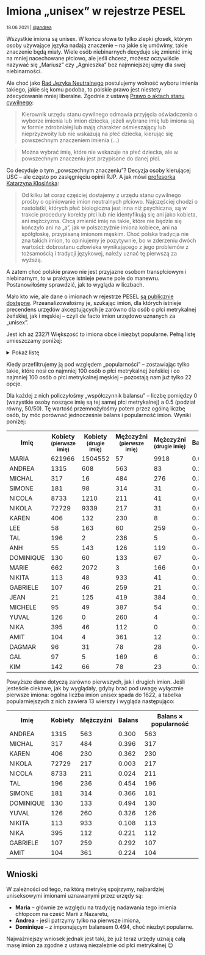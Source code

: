# Imiona „unisex” w rejestrze PESEL

<small>18.06.2021 | [@andrea](/@andrea)</small>

Wszystkie imiona są unisex.
W końcu słowa to tylko zlepki głosek, którym osoby używające języka nadają znaczenie – 
na jakie się umówimy, takie znaczenie będą miały.
Wiele osób niebinarnych decyduje się zmienić imię na mniej nacechowane płciowo,
ale jeśli chcesz, możesz oczywiście nazywać się „Mariusz” czy „Agnieszka” bez najmniejszej ujmy dla swej niebinarności.

Ale choć jako [Rad Języka Neutralnego](/kolektyw-rjn) postulujemy wolność wyboru imienia takiego, jakie się komu podoba,
to polskie prawo jest niestety zdecydowanie mniej liberalne.
Zgodnie z ustawą [Prawo o aktach stanu cywilnego](https://isap.sejm.gov.pl/isap.nsf/DocDetails.xsp?id=WDU20140001741):

> Kierownik urzędu stanu cywilnego odmawia przyjęcia oświadczenia o wyborze imienia lub imion dziecka, jeżeli
> wybrane imię lub imiona są w formie zdrobniałej lub mają charakter ośmieszający lub nieprzyzwoity
> lub nie wskazują na płeć dziecka, kierując się powszechnym znaczeniem imienia (…)

> Można wybrać imię, które nie wskazuje na płeć dziecka, ale w powszechnym znaczeniu jest przypisane do danej płci.

Co decyduje o tym „powszechnym znaczeniu”? Decyzja osoby kierującej USC – ale często po zasięgnięciu opinii RJP.
A jak mówi [profesorka Katarzyna Kłosińska](https://wyborcza.pl/7,75410,26361697,prof-klosinska-dzban-to-slowo-nacechowane-pejoratywnie.html?disableRedirects=true):

> Od kilku lat coraz częściej dostajemy z urzędu stanu cywilnego prośby o opiniowanie imion neutralnych płciowo.
> Najczęściej chodzi o nastolatki, których płeć biologiczna jest inna niż psychiczna,
> są w trakcie procedury korekty płci lub nie identyfikują się ani jako kobieta, ani mężczyzna.
> Chcą zmienić imię na takie, które nie będzie się kończyło ani na „a”, jak w polszczyźnie imiona kobiece,
> ani na spółgłoskę, przypisaną imionom męskim. Choć polska tradycja nie zna takich imion, to opiniujemy je pozytywnie,
> bo w zderzeniu dwóch wartości: dobrostanu człowieka wynikającego z jego problemów z tożsamością i tradycji językowej,
> należy uznać tę pierwszą za wyższą.

A zatem choć polskie prawo nie jest przyjazne osobom transpłciowym i niebinarnym,
to w praktyce istnieje pewne pole do manewru.
Postanowiłośmy sprawdzić, jak to wygląda w liczbach.

Mało kto wie, ale dane o imionach w rejestrze PESEL [są publicznie dostępne](https://dane.gov.pl/dataset/1667,lista-imion-wystepujacych-w-rejestrze-pesel-osoby-zyjace).
Przeanalizowałośmy je, szukając imion, dla których istnieje precendens urzędów akceptujących je
zarówno dla osób o płci metrykalnej żeńskiej, jak i męskiej – czyli de facto imion urzędowo uznanych za „unisex”.

Jest ich aż 2327! Większość to imiona obce i niezbyt popularne. Pełną listę umieszczamy poniżej:

<details class="border mb-3">
    <summary class="bg-light p-2">Pokaż listę</summary>
    <div class="border-top small p-2">
        ABA, ABBAS, ABDALLA, ABDEL, ABDELFATTAH, ABDUL, ABDULLAH, ABDULLAH A, ABDULLAH H, ABDULLAH IBRAHIM, ABDULLAH M, ABDULLAHI, ABDULMUTTALIB A., ABDULRAHMAN, ABDUR, ABEBE, ABEER, ABHIJEET, ABHIJIT, ABI, ABIGAIL, ABIMBOLA, ABIOLA, ABIR, ABY, ADA, ADALET, ADAM, ADAMA, ADAMIA, ADAR, ADDISON, ADEDAYO, ADEEB, ADEEL, ADEL, ADELHEID, ADELIN, ADEOLA, ADEYINKA, ADHAM, ADI, ADIT, ADNAN, ADRIEL, ADY, AFEK, AGAM, AGHA, AGNE, AGNES, AGUNG, AH, AHMAD, AHMED, AHMED A, AHMED M, AIDAN, AIHUA, AILIN, AIMAN, AIMIN, AINUR, AIPING, AIRAT, AISHWARYA, AISSA, AJAY, AJAYKUMAR, AJIBOLA, AJIT, AKASH, AKHTAR, AKI, AKILA, AKIRA, AKRAM, ALA, ALAA, ALDIN, ALEKS, ALEKSA, ALEX, ALEXANDER, ALEXANDRE, ALEXIS, ALI, ALI A, ALI H, ALIJA, ALIKA, ALIKI, ALIN, ALIS, ALISA, ALISON, ALISSON, ALIX, ALLA, ALLAN, ALLEN, ALLY, ALMAS, ALMAZ, ALMOG, ALON, ALONA, ALPHA, ALVA, AMAL, AMAN, AMANDEEP, AMANI, AMARA, AMARACHI, AMARTUVSHIN, AMBAR, AMBER, AMEL, AMI, AMINE, AMIT, AMNAT, AMOR, AMRIT, AMY, AN, ANAN, ANAND, ANANDA, ANAR, ANASTASIA, ANASTASIIA, ANATOLII, ANDRE, ANDREA, ANDREE, ANDREJA, ANDRIA, ANDRII, ANDRZEJ, ANEL, ANG, ANGE, ANGEL, ANH, ANH DUONG, ANIK, ANIL, ANIS, ANITA, ANJUM, ANNA, ANNE, ANRI, ANSHI, ANSHU, ANTONI, ANTONIA, ANTONIE, ANU, ANUJ, ANUPAM, ANUSH, ANUUJIN, ANWAR, ANZHELA, APURVA, ARA, ARAD, ARAM, ARBEL, ARDEN, ARI, ARIA, ARIEL, ARIN, ARIS, ARLET, ARLO, ARMIN, ARSENA, ARTA, ARTEMI, ARTEMIS, ARTI, ARTUR, ARUNA, ARVIND, ARVINDBHAI, ARYA, ARZU, ASA, ASHISH, ASHLEY, ASHOK, ASHRAF, ASIL, ASSEM, ASSIL, ASTER, ASTRIT, ATA, ATAR, ATEF, ATIA, ATTILA, AUBREY, AUGUSTE, AUGUSTINE, AURELI, AUSTIN, AVERY, AVIN, AVINASH, AVIV, AVNI, AVRIL, AWAD, AXEL, AYAN, AYCAN, AYDAN, AYHAN, AYMAN, AYO, AYOMIDE, AZHAR, AZIZ, BA, BABA, BABUBHAI, BAHA, BAILEY, BAKYT, BALA, BALDEVBHAI, BANG, BAO, BAOHUA, BAR, BARAKAT, BARNABA, BASEM, BASHA, BASSAM, BASSEM, BAT, BAY, BEDA, BELA, BELAY, BELEID, BELLA, BEN, BENIA, BERNARD, BERNARDO, BERRY, BHAGWAN, BHARATBHAI, BHARATKUMAR, BHAVIN, BHIKHABHAI, BICH, BIJAYA, BIJU, BILLY, BIN, BINBIN, BING, BINGBING, BINH, BINU, BISHNU, BLAIR, BLAISE, BLAKE, BLESSING, BLUE, BO, BOHDAN, BOK, BOLA, BON, BONAWENTURA, BONG, BONNIE, BORAM, BOYU, BOŻYDAR, BRAK DANYCH, BRAK IMIENIA, BRODIE, BRONISŁAWA, BROOKE, BROOKLYN, BROOKS, BROWN, BUI, BURHAN, BURÇAK, BUSHRA, BØJE, BẢO, CAMERON, CAMILLE, CAN, CANAN, CAO, CAREY, CARMEL, CARMEN, CARMINE, CAROL, CARROLL, CASEY, CASSIDY, CASTRO, CELESTINE, CEMRE, CEZAR, CHAITHANYA, CHAM, CHAN, CHANDRA, CHANDRASHEKHAR, CHANG, CHAO, CHARIS, CHARITY, CHARLIE, CHAU, CHEN, CHENG, CHENXI, CHENYI, CHENYU, CHETAN, CHI, CHIA, CHIA-YU, CHIDERA, CHIHIRO, CHIKA, CHIN, CHINAZA, CHINENYE, CHINH, CHINTAN, CHINWENDU, CHISOM, CHITRA, CHIZOBA, CHONG, CHRISTIAN, CHRISTINE, CHRISTY, CHU, CHUN, CHUNG, CHUNLI, CHUNYAN, CLAUDE, CLEMENCE, CODY, COLIN, CONCEPCION, CONG, CONNY, CONSTANTINE, CORIN, COURTNEY, CRISTIAN, CRISTIN, CRUZ, CZECH, DA, DAGENBACH, DAGMAR, DAHYABHAI, DAKOTA, DALE, DALI, DALIN, DALJIT, DAMILOLA, DAN, DANA, DANI, DANIEL, DANIELA, DANIELE, DANIELLE, DANILA, DANY, DAO, DAR, DARA, DARCY, DARIA, DARIN, DARSHAN, DARY, DAVINDER, DAWA, DAYAN, DE JESUS, DEE, DEEPAK, DEKEL, DEMETER, DENIS, DENISE, DENIZ, DENNIS, DENİZ, DERIN, DESIRE, DESTINY, DEVA, DEVI, DEVON, DHARMA, DHAVAL, DHIRAJKUMAR, DI, DIDAR, DIEM, DIEN, DIEP, DIEU, DILAN, DILIP, DIMA, DINA, DINESH, DINESHBHAI, DING, DINH, DIOR, DIPAK, DIVINE, DIZON, DMYTRO, DOAN, DOLAPO, DOMINGOS, DOMINIK, DOMINIKA, DOMINIQUE, DONALD, DONG, DONGHUA, DOR, DORIN, DORON, DREW, DROR, DU, DUC, DULGUUN, DUNG, DUONG, DURGA, DUYGU, DYLAN, DƯƠNG, E, EBUBECHUKWU, EDELTRAUD, EDEN, EDI, EDWARD, EFFIONG, EHAB, EINAV, EJIRO, EKA, EKIN, EKİN, ELA, ELEN, ELENI, ELEONOR, ELI, ELIA, ELIAN, ELIF, ELIS, ELISABETH, ELISHA, ELIYA, ELIZABETH, ELLIOT, ELLIS, ELOY, ELSI, ELVAN, EMAD, EMAN, EMI, EMILI, EMILIA, EMMA, EMMANUEL, EMMY, ENEA, ENIOLA, ENKHJARGAL, ENRIQUEZ, ERDENE, ERDZHAN, EREL, EREN, ERIS, EROL, ERZHAN, ESAM, ESE, ESIN, ESOSA, ESSAM, ETIENNE, EUN, EVA, EVELIN, EVREN, EVRIM, EWARYSTA, EWELIN, EWIN, EZEL, EZRA, EZZAT, FABIEN, FADY, FAISAL, FAKHRI AHMED, FAN, FANG, FARAG, FAREDIN, FARES, FARMAN, FATHI, FATMA, FAVOUR, FAWAD, FAWZI, FAWZY, FEI, FELICE, FENG, FERHAN, FIMA, FINLAY, FIRDAUS, FLORIA, FLORIS, FOUAD, FRANCIS, FRANCISCO, FRANCISZEK, FRANCISZKA, FRANK, FRANKIE, FUSSING, GABI, GABIN, GABRIEL, GABRIELA, GABRIELE, GABY, GAEL, GAGANDEEP, GAI, GAL, GALI, GAMAL, GANESH, GANGA, GANNA, GAO, GARCIA, GAURAV, GAY, GE, GENE, GEORGE, GEORGI, GEORGIA, GEORGIE, GEORGIOS, GERD, GERTRUD, GHASSAN, GIA, GIANG, GIFT, GIGI, GIL, GILI, GIRI, GIRISH, GIRMA, GIULI, GODWIN, GOHAR, GOMA, GONI, GOVINDA, GRANT, GUADALUPE, GUIFENG, GUIHUA, GUILLAUME, GUL, GUNJAN, GUO, GUOFENG, GURPREET, GURVINDER, GUTA, GUY, GYUNAL, GYUNER, GÖKSU, GÖKÇE, GÖRKEM, GÜNER, GÜNEŞ, HA, HA AN, HABIB, HABTAMU, HADAR, HADI, HAE, HAI, HAI ANH, HAIRONG, HAIWEI, HAJAR, HALEL, HALLEL, HALYNA, HAMAD, HAMDY, HAMED, HAMEED, HAMID, HAMZA, HAN, HANA, HANAN, HANG, HANH, HANI, HANINA, HANNA, HANS, HANY, HAO, HARDEEP, HARDING, HAREL, HARESH, HARESHBHAI, HARISH, HARJINDER, HARLEY, HARPER, HARPREET, HARSHADKUMAR, HARSHIT, HARUNA, HASAN, HASSAN, HASSAN M, HATEM, HATIM, HAU, HAY, HAYDEN, HAYOUNG, HAZAR, HE, HEAVEN, HEDWIG, HEE, HEINI, HEINTZ, HELAN, HELGARD, HELI, HELMI, HEMA, HEN, HENNY, HENRYK, HIEN, HIKARU, HIKMAT, HIKMET, HILAL, HILARY, HILDEGARD, HILLARY, HIRA, HIREN, HISHAM, HITENDRAKUMAR, HIÊN, HO, HOA, HOAI, HOAI ANH, HOAN, HOANG, HOANG ANH, HOANG LAN, HOANG LINH, HOI, HOJUNG, HONG, HONG ANH, HONGMIN, HONGPING, HONGWEI, HONGYU, HOPE, HORIA, HOSSAMELDIN, HOÀNG, HRUSHIKESH, HSIN, HUA, HUAN, HUANG, HUI, HUIJUN, HUIMIN, HUONG, HUSSAIN, HUSSEIN, HWA, HYO, HYUN, HYUNG, HYUNJIN, HYUSEIN, HÀ, HÒA, HẠNH, HẢI, HỒNG, I GUSTI, I-HSUAN, IAN, IBRAHIM, IBRYAM, IDAN, IDO, IFE, IFTIKHAR, IHOR, IHSAN, IKRAM, ILHAM, ILIA, ILKAY, ILLA, ILLIA, ILLY, IMAN, IMANI, IMRAN, IMTIAZ, IN, INBAL, INBAR, INDERPREET, INDI, INDIANA, INDIGO, INDRA, INES, INEZ, INGE, INGRID, INNA, INTI, IQBAL, IRA, IRAM, IRFAN, IRMGARD, IRYNA, ISA, ISLAM, ISMAEL, ISMAIL, ISMET, ISSA, ITA, IURII, IVAN, IVANNA, JACEK, JACK, JACKIE, JADE, JAE, JAGDISH, JAGDISHBHAI, JAHAN, JAI, JAIME, JAIN, JALAL, JAMAL, JAMES, JAMIE, JAN, JANE, JANI, JANINA, JANIS, JANNE, JAREMA, JARGAL, JARGALAN, JAROSŁAW, JASIM, JASMEET, JASMIN, JASPREET, JASVIR, JATINDER, JAVED, JAWAD, JAY, JAYA, JAYANT, JAYESHKUMAR, JAŚMIN, JEAN, JEEVAN, JEHAN, JEN, JENNIFER, JENNY, JENSEN, JEONG, JEONGMIN, JESS, JESSE, JESSIE, JESSY, JESUS, JI, JIA, JIACHEN, JIAHE, JIALE, JIALIN, JIAMING, JIAN, JIANAN, JIANFANG, JIANG, JIANHONG, JIANHUA, JIANMIN, JIANPING, JIANWEI, JIANXIN, JIANYING, JIAQI, JIAWEN, JIAYI, JIE, JIHAN, JIHO, JIMIN, JIN, JING, JINGHUA, JINGHUI, JINHONG, JINHUA, JINHUI, JINXIN, JINYOUNG, JINYU, JITENDRA, JITENDRAKUMAR, JIYOUNG, JO, JOAN, JOANN, JOAO, JOCELYN, JODY, JOEL, JOEY, JOHN, JOHNSON, JOLAN, JONA, JONES, JONG, JOO, JORDAN, JOSE, JOSEPH, JOSHUA, JOSÉ, JOUD, JOY, JOÃO, JU, JUAN, JUDA, JUDE, JUHA, JUHYUN, JULES, JULIAN, JULIE, JUMA, JUN, JUNE, JUNG, JUNGHYUN, JUNHONG, JUNHUA, JUNJIE, JUNYI, JURI, JUSTICE, JUSTINE, JUWON, JUYOUNG, JYOTI, JÓZEF, JÓZEFA, KADER, KADI, KADIR, KAI, KAJAL, KALI, KAMAL, KAMALJIT, KAMEL, KAMI, KAMLESHBHAI, KAMLESHKUMAR, KANTILAL, KANUBHAI, KAORU, KARA, KARAR, KAREEM, KAREL, KAREM, KAREN, KARI, KARIM, KARIN, KARISA, KARMA, KAROL, KAROLINA, KASEY, KATERYNA, KAUSHIK, KAY, KAYA, KAYO, KAYRA, KAZIMIERZ, KE, KEERTHI, KEHINDE, KEI, KELECHI, KELLY, KEMAL, KENAN, KENDAL, KENDALL, KENNEDY, KERRY, KERSTIN, KETAN, KETANKUMAR, KEXIN, KHAI, KHALED, KHALID, KHALIFA, KHAN, KHANG, KHANH, KHÁNH, KI, KIEU, KIM, KIM ANH, KIMI, KIRAN, KIRITBHAI, KIRTI, KISHAN, KISHOR, KOLIN, KOSMA, KOSTA, KOSTKA, KRISHNA, KRISS, KRISTEN, KRISTIN, KROGH, KRYSTYN, KUAN-YU, KUDZAI, KULWINDER, KUMAR, KUN, KUNAL, KWAN, KYEONG, KYOUNG, KYUNG, KYUNGSUK, LAI, LAIS, LAM, LAMAR, LAN, LANA, LANDSPERG, LANE, LANG, LARYSA, LATIF, LAUREN, LAURENCE, LAURI, LAURIEN, LAWRENCE, LAXMI, LE, LEA, LECHA, LEE, LEI, LEIGH, LEJBA, LEN, LENNOX, LENNY, LENY, LEO, LESIA, LESLEY, LESLIE, LEV, LI, LIAD, LIAM, LIAN, LIANG, LIBBY, LIBO, LICHAO, LIDOR, LIEL, LIEM, LIJUN, LILA, LILIAN, LILIANA, LILIIA, LIM, LIMA, LIMIN, LIMING, LIN, LIND, LINDSAY, LINDSEY, LING, LINH, LIOR, LIPA, LIPING, LIR, LIRAN, LIRAZ, LIRON, LIU, LIUBOV, LIUDMYLA, LIVIAN, LIWEI, LIXIN, LIYING, LOAN, LOBO, LOGAN, LOI, LONDON, LONG, LOPES, LOREN, LORETO, LORIAN, LORIS, LOTAN, LOU, LOUIE, LOUIS, LOUISA, LOUISE, LOUKA, LOVE, LU, LUA, LUAN, LUCA, LUCKY, LUISE, LUKA, LUND, LUNDE, LUONG, LUTFI, LUYEN, LY, LYKKE, LYN, LYNN, LYUBOV, LÊ, M., MA, MAAN, MAAYAN, MACKENZIE, MADHU, MADHUKAR, MAGED, MAHA, MAHDI, MAHENDRA, MAHER, MAHESH, MAHMOUD, MAI, MAINA, MAIS, MAJ, MAJID, MAKI, MAKO, MAKSYM, MALAK, MALIK, MALIN, MAME, MAN, MANA, MANDEEP, MANEL, MANIK, MANISH, MANMEET, MANOJ, MANPREET, MANSOOR, MANSOOR HASAN, MANSOUR A, MANU, MANUEL, MAO, MAOR, MARCEL, MARI, MARIA, MARIAN, MARICEL, MARIE, MARIEN, MARIIA, MARIN, MARION, MARIS, MARIYA, MARJA, MARJAN, MARLEN, MARLEY, MARLO, MARO, MARTINA, MARY, MARYA, MARYNA, MARÍA, MASON, MASOUD, MATEJA, MATEUSZ, MATTIA, MAX, MAXIME, MAY, MAYAH, MAYAN, MAZIN, MEDI, MEGHA, MEHMED, MEHMET, MEL, MELEK, MENA, MENDOZA, MENG, MERI, MERIÇ, MERLIN, MERON, METIN, MIAH, MIAO, MICAH, MICHAEL, MICHAL, MICHALI, MICHEL, MICHELE, MICHELL, MICHELLE, MIECZYSŁAW, MIGUEL, MIHAL, MIKA, MIKAL, MIKE, MIKHAL, MIKI, MIKO, MILAN, MILIND, MIN, MINA, MING, MINGHUI, MINGMING, MINH, MINH ANH, MINH HA, MINH THUY, MINH TU, MIO, MIRAC, MIRACLE, MIRAN, MIRAÇ, MIREL, MIRIAM, MIRIAN, MIRJAN, MIRZA, MISCHA, MISHA, MISHAL, MISHEL, MISZA, MISZEL, MITRA, MO, MOANA, MODESTA, MOHAMED, MOHAMED AHMED, MOHAMMAD, MOHAMMED, MOHAMMED A, MOHAMMED HASAN, MOHAMMED S, MOHAN, MOHANBHAI, MONIK, MONIR, MONTANA, MOR, MORAN, MORGAN, MOSTAFA, MOUSA, MUAMMER, MUHAMMAD, MUKTI, MUKUL, MUMTAZ, MUNACHI, MUNACHIMSO, MUSTAFA, MUSTAN, MUTLU, MWANGI, MY, MYKHAILO, MYKOLA, MYLTOFT, MYONG, MYROSLAVA, MYUNG, MØLLER, MỸ, NABI, NADEEM, NADIIA, NAGA, NAHAR, NAHED, NAHID, NAIR, NAJAH, NALIN, NAM, NAN, NANA, NANDA, NAO, NAPHAT, NARAN, NARENDRA, NARESHKUMAR, NARI, NARIMAN, NARINDER, NASIM, NASSER, NATALE, NATALIA, NATALIIA, NATHALIE, NATIA, NAVDEEP, NAYEF, NAZAR, NAZARETH, NAZIF, NAZLI, NDIDI, NEDZHIB, NEEL, NEERAJ, NEHAD, NELI, NELLY, NEO, NERI, NERMIN, NESS, NESTA, NETA, NETTA, NEVEN, NGAN, NGO, NGOAN, NGOC, NGOC ANH, NGOC DUNG, NGOC HA, NGOC LAN, NGOC PHUONG, NGOZI, NGUYEN, NGUYÊN, NGUYỄN, NGỌC, NHA, NHAN, NHAT, NHAT ANH, NHAT LINH, NHI, NHU, NICKI, NICKY, NICO, NICOL, NICOLA, NICOLE, NIHAD, NIHAL, NIK, NIKA, NIKE, NIKI, NIKITA, NIKKI, NIKO, NIKOL, NIKOLA, NIL, NILESH, NIMA, NIMESH, NINA, NING, NINH, NINO, NIR, NIRAJ, NIRINA, NIRMAL, NISAN, NITSAN, NITZAN, NIV, NIZAN, NOA, NOAH, NOAM, NOEL, NOI, NOLAN, NOMI, NOOR, NORI, NORIS, NOUR, NOY, NUR, NURAY, NURHAN, NURI, NURUL, NURZHAN, NUSRAT, NYARKO, NYASHA, OANH, OCEAN, OFEK, OFER, OFFIR, OFIR, OFRI, OGECHI, OKSANA, OLA, OLAMIDE, OLATOKUNBO, OLAYEMI, OLAYINKA, OLCHA, OLEH, OLEKSA, OLEKSANDR, OLEKSANDRA, OLEKSII, OLENA, OLESIA, OLHA, OLIINYK, OLIVA, OLIVER, OLLIE, OLUSHOLA, OLUSOLA, OLUWADAMILOLA, OLUWASEUN, OLUWATOBI, OLUWATOSIN, OMAR, OMER, OMI, OMONIGHO, OMRI, ONON, ONYEKA, ONYEKACHI, OPHIR, OR, ORAN, OREN, ORHAN, ORI, ORIA, ORIAN, ORIN, ORR, ORYAN, OSAMA, OSMAN, OVERGAARD, OZANA, PAN, PANKAJ, PARAG, PARESH, PARIS, PARMINDER, PARRY, PARVEEN, PARVEZ, PARVIN, PASCALE, PASCUA, PATRICE, PATRICK, PAUL, PAULIN, PAVLO, PAZ, PELEG, PENG, PERES, PERRY, PERUN, PETER, PETRUS, PHAM, PHAN, PHOENIX, PHU, PHUONG, PHUÖNG, PHƯƠNG, PIERRE, PING, PIOTR, PRAKASH, PRASAD, PRASHANT, PRATIK, PRAVIN, PRAVINBHAI, PRAVINKUMAR, PRECIOUS, PREET, PURNA, PUSPA, QASIM, QI, QIAN, QIANG, QIAO, QIN, QING, QINGHUA, QINGQING, QUANG, QUE, QUINCY, QUINN, QUY, QUYEN, QUYNH, QUỲNH, RABIA, RABIH, RACHEL, RAE, RAFAL, RAHUL, RAIM, RAIN, RAINE, RAJ, RAJA, RAJENDRA, RAJENDRABHAI, RAJESH, RAJESHBHAI, RAJESHKUMAR, RAJIV, RAJKUMAR, RAJNIKANT, RAJNISH, RAJU, RAKHAT, RAMA, RAMADAN, RAMAN, RAMANBHAI, RAMANDEEP, RAMCHANDRA, RAMESH, RAMESHBHAI, RAMI, RAN, RANA, RANI, RATI, RATNA, RAVEN, RAVID, RAVINDER, RAVINDRA, RAY, RAYAN, RAYHAN, RAZ, REA, REDA, REDDY, REEF, REEM, REESE, REHMAN, REI, REMY, REN, RENE, RENEE, RENEÉ, RENI, RENÉ, RENÉE, RESHAM, REY, REYES, REYHAN, REZAN, RICHARD, RIDA, RIKI, RIKO, RILEY, RIM, RIMON, RIN, RINAT, RINKU, RINO, RIO, RITESHKUMAR, RIVER, RIZA, ROBERT, ROBERTS, ROBIN, ROBYN, ROCHA, RODI, ROHITKUMAR, ROM, ROMA, ROMAN, ROMI, ROMUALD, RON, RONG, RONI, RONNI, RONNIE, RONNY, RONY, ROSARIO, ROSE, ROSEL, ROSHAN, ROSS, ROTEM, RUFARO, RUHAN, RUI, RUIQI, RUMI, RUN, RUPINDER, RUSLAN, RUTH, RUYI, RYAN, RYO, SAAD, SAAD OBAID, SAAR, SABA, SABAH, SACHA, SADAT, SAEED, SAFA, SAFAK, SAFI, SAGE, SAGI, SAHAR, SAHER, SAI, SAID, SAKI, SALA, SALAH, SALAM, SALEEM, SALEH, SALEM, SALI, SALMAN, SALO, SAM, SAMAN, SAMAR, SAMARTH, SAMIN, SAMIR, SAMMY, SAMUEL, SAMY, SAN, SANA, SANAM, SANDEEP, SANDI, SANDOVAL, SANDY, SANG, SANJAY, SANJAYKUMAR, SANJU, SANNA, SANTA, SANTANA, SANTIAGO, SANTOS, SANU, SARABJIT, SARAN, SARANG, SARBJIT, SARI, SAROJ, SASCHA, SASHA, SASZA, SATHYA, SATYA, SAU, SAVA, SAWA, SCOTT, SE, SELAM, SELMAN, SELVA, SEMA, SEMI, SEN, SENA, SEO, SEOJIN, SEON, SERHII, SERRANO, SEUNG, SEVEN, SEVERIN, SEVGIN, SEVIN, SEYHAN, SEYRAN, SEZGIN, SHACHAF, SHACHAR, SHADI, SHAHAF, SHAHAR, SHAHID, SHAI, SHAKED, SHAMS, SHAN, SHANI, SHANNON, SHANTA, SHANTI, SHANU, SHAOCHEN, SHAOHUA, SHARAD, SHARIF, SHARON, SHAWN, SHAY, SHEA, SHEFKET, SHEKHAR, SHERAZ, SHERIDAN, SHERIF, SHERIN, SHI, SHIHUA, SHILOH, SHIN, SHIQI, SHIR, SHIRAN, SHIRAZ, SHIVA, SHIYU, SHOHAM, SHOVAL, SHRIKANT, SHU, SHUAI, SHUANG, SHUHONG, SHUHUA, SHUO, SHYAM, SI, SIDAR, SIDNEY, SILA, SILVA, SIMA, SIMCHA, SIMHA, SIMON, SIMONE, SIMONI, SIN, SINA, SINAN, SINGH, SION, SIRI, SIRIN, SIVAN, SIWAR, SIYUAN, SKY, SKYLAR, SKYLER, SLAVA, SNEHAL, SO, SOFIANE, SOL, SOLOMON, SOMA, SON, SONAM, SONG, SONU, SOO, SOON, SOPHIE, SORA, SPENCER, SREE, SRI, STACY, STANISŁAW, STANISŁAWA, STAV, STEPHANE, STEPHEN, STEWART, STORM, SU, SUAD, SUBHASH, SUBIN, SUDHIR, SUJIN, SUK, SUKHDEV, SUKHWINDER, SULIKO, SULTAN, SUMAN, SUN, SUNG, SUNGEUN, SUNGWON, SUNIL, SUNNY, SURAT, SURENDRA, SURESH, SURESHBHAI, SURI, SURIYA, SURYA, SUSAN, SUWEI, SVITLANA, SWAPNIL, SYDNEY, SYMCHA, SZAJA, SZLAMA, SZLOMA, SZYJA, SŁAWA, TADESSE, TAE, TAFADZWA, TAFARA, TAHIR, TAI, TAIGA, TAIR, TAIWO, TAL, TALAL, TAM, TAMAR, TAMI, TAN, TANAKA, TANSEL, TAO, TARA, TAREQ, TARIQ, TASHI, TASNEEM, TATENDA, TAUS, TAYLOR, TEJA, TEKLE, TEMILOLA, TEMITOPE, TENDAI, TENZIN, TERESA, TERRI, TERRY, TETIANA, THAI, THAM, THANH, THANH BINH, THANH BÌNH, THANH HA, THANH MINH, THANH TU, THAO, THI, THIEN, THIEN AN, THIN, THINH, THO, THOM, THOMAS, THU, THUAN, THUC, THUONG, THUY, THÀNH, THÙY, THỦY, TIAN, TIANTIAN, TIANYI, TIDHAR, TIEN, TIL, TIN, TING, TINH, TINOTENDA, TIÊN, TOAN, TOBIA, TOLULOPE, TOM, TOMA, TOMER, TONG, TONI, TOPAZ, TRACY, TRAM, TRAN, TRANG, TRI, TRINH, TSERING, TSOLMON, TU, TUE, TUGBA, TULSI, TUNA, TUNDE, TUNG, TUONG, TURAN, TURKI, TUVAL, TUYEN, TYLER, TZLIL, UCHE, UCHECHUKWU, UCHENNA, UDAYA, UFUK, UL, ULEMJ, UMA, UMAR, UMESH, UMUT, UN, USAMA, UTA, UTE, UYEN, UZOCHUKWU, VADYM, VALENTIN, VALENTINE, VALENTYNA, VALERA, VALERII, VALERY, VAN, VAN KHANH, VANJA, VASYL, VEERA, VEGA, VENKATA, VERONIKA, VESA, VI, VIACHESLAV, VIAN, VICKY, VIDYA, VIET, VIET ANH, VIHAR, VIJAY, VIJAYA, VIJAYBHAI, VIJAYKUMAR, VIKRAM, VIKTOR, VIKTORIIA, VINH, VINIT, VINOD, VINODBHAI, VINTHER, VIPIN, VIPULKUMAR, VIRA, VIRAG, VISHAL, VISHWANATH, VITA, VITALII, VIVEK, VIVEKKUMAR, VIVIAN, VIVIEN, VLADA, VLADYSLAV, VOLODYMYR, VON, VUI, VUONG, VY, VŨ, WAAD, WAEL, WALEED, WALI, WALID, WALLY, WALTRAUD, WALTRAUT, WAN, WANG, WAQAR, WASSEM, WEI, WEILI, WEIMIN, WEIPING, WEIQIN, WEIQING, WEIRONG, WEITING, WEIWEI, WEIYI, WEN, WENHUA, WENJIE, WENTAO, WENYAN, WESAM, WIESŁAWA, WILSON, WING, WON, WOO, WU, WYNNE, WŁADYSŁAW, WŁADYSŁAWA, XI, XIA, XIAN, XIANG, XIAO, XIAOCHEN, XIAOCHUN, XIAODONG, XIAOFEI, XIAOFENG, XIAOHUA, XIAOHUI, XIAOJIE, XIAOJING, XIAOJUN, XIAOLIN, XIAOMENG, XIAOMING, XIAONAN, XIAOPING, XIAOQING, XIAOSHU, XIAOWEI, XIAOWEN, XIAOXIAO, XIAOYAN, XIAOYI, XIAOYU, XIAOYUN, XIN, XING, XINGHUA, XINGYU, XINHUI, XINWEI, XINYU, XIU, XIUHUA, XIULI, XIUMIN, XU, XUAN, XUE, XUEFENG, XUEHUA, XUEJUN, XUEPING, XUEQI, XUÂN, YAEL, YAHEL, YAHLI, YAJUN, YALI, YALING, YAM, YAMAN, YAN, YANA, YANAN, YANG, YANGYANG, YANHONG, YANJIE, YANJUN, YANLING, YANNI, YANXI, YANYI, YANYU, YAO, YARDEN, YAROSLAV, YASHA, YASHAR, YE, YEKTA, YELYZAVETA, YEN, YEONG, YEONWOO, YEVHENII, YI, YI-CHUN, YICHEN, YIFAN, YIFEI, YIJIE, YIKE, YILDIZ, YILEI, YILIN, YIMING, YIN, YINAN, YING, YINGHUI, YIRAN, YITONG, YIWEI, YIXUAN, YOGESH, YON, YONA, YONG, YONGWEI, YONGXIANG, YONGYU, YOO, YOON, YOU, YOUN, YOUNG, YOUNGJU, YOUSEF, YOUSSEF, YOUVAL, YU, YU-TING, YUAN, YUANYUAN, YUBIN, YUCHEN, YUE, YUEHUA, YUFEI, YUFENG, YUHAN, YUHANG, YUHENG, YUHUA, YUI, YUJIA, YUJIE, YUJIN, YUKI, YUKO, YULI, YULIANG, YULIIA, YULIN, YUMA, YUN, YUNG, YUNHUI, YUPING, YUQI, YURI, YURII, YUTA, YUVAL, YUXIN, YUXUAN, YUZHEN, YUZHU, YÜKSEL, ZAKI, ZANA, ZANE, ZE, ZEKERIYA, ZEKI, ZHAN, ZHANAT, ZHANG, ZHAO, ZHAOHUA, ZHASMIN, ZHE, ZHEN, ZHI, ZHIJUN, ZHIMIN, ZHIXIN, ZHIYU, ZHOU, ZHU, ZHUO, ZI, ZIA, ZIAN, ZIHAN, ZIJUN, ZIMO, ZINE, ZIV, ZIXUAN, ZIYI, ZIYU, ZLATA, ZOFIA, ZOHAR, ZUBAIR, ÁNH, ÇINAR, ÐÔNG, ÖMÜR, ÖZDEN, ÖZGÜR, ŞENEL, ŻEGOTA
    </div>
</details>

Kiedy przefiltrujemy ją pod względem „popularności” – zostawiając tylko takie, które nosi
co najmniej 100 osób o płci metrykalnej żeńskiej i co najmniej 100 osób o płci metrykalnej męskiej –
pozostają nam już tylko 22 opcje.

Dla każdej z nich policzyłośmy „współczynnik balansu” –
liczbę pomiędzy 0 (wszystkie osoby noszące imię są tej samej płci metrykalnej)
a 0.5 (podział równy, 50/50).
Tę wartość przemnożyłośmy potem przez ogólną liczbę osób, by móc porównać jednocześnie balans i popularność imion.
Wyniki poniżej:

<div class="table-wide table-responsive my-5"><table class="table table-sm table-striped"><tr><th data-sort><span class="fal fa-signature"></span> Imię</th><th data-sort="number"><span class="fal fa-venus"></span> Kobiety <small>(pierwsze imię)</small></th><th data-sort="number"><span class="fal fa-venus"></span> Kobiety <small>(drugie imię)</small></th><th data-sort="number"><span class="fal fa-mars"></span> Mężczyźni <small>(pierwsze imię)</small></th><th data-sort="number"><span class="fal fa-mars"></span> Mężczyźni <small>(drugie imię)</small></th><th data-sort="number"><span class="fal fa-balance-scale"></span> Balans</th><th data-sort="number" data-sort-auto="desc"><span class="fal fa-trophy"></span> Balans × popularność</th></tr><tr><td>MARIA</td><td>621966</td><td>1504552</td><td>57</td><td>9918</td><td>0.005</td><td>9975</td></tr><tr><td>ANDREA</td><td>1315</td><td>608</td><td>563</td><td>83</td><td>0.251</td><td>646</td></tr><tr><td>MICHAL</td><td>317</td><td>16</td><td>484</td><td>276</td><td>0.305</td><td>333</td></tr><tr><td>SIMONE</td><td>181</td><td>98</td><td>314</td><td>31</td><td>0.447</td><td>279</td></tr><tr><td>NICOLA</td><td>8733</td><td>1210</td><td>211</td><td>41</td><td>0.025</td><td>252</td></tr><tr><td>NIKOLA</td><td>72729</td><td>9339</td><td>217</td><td>31</td><td>0.003</td><td>248</td></tr><tr><td>KAREN</td><td>406</td><td>132</td><td>230</td><td>8</td><td>0.307</td><td>238</td></tr><tr><td>LEE</td><td>58</td><td>163</td><td>60</td><td>259</td><td>0.409</td><td>221</td></tr><tr><td>TAL</td><td>196</td><td>2</td><td>236</td><td>5</td><td>0.451</td><td>198</td></tr><tr><td>ANH</td><td>55</td><td>143</td><td>126</td><td>119</td><td>0.447</td><td>198</td></tr><tr><td>DOMINIQUE</td><td>130</td><td>60</td><td>133</td><td>67</td><td>0.487</td><td>190</td></tr><tr><td>MARIE</td><td>662</td><td>2072</td><td>3</td><td>166</td><td>0.058</td><td>169</td></tr><tr><td>NIKITA</td><td>113</td><td>48</td><td>933</td><td>41</td><td>0.142</td><td>161</td></tr><tr><td>GABRIELE</td><td>107</td><td>46</td><td>259</td><td>21</td><td>0.353</td><td>153</td></tr><tr><td>JEAN</td><td>21</td><td>125</td><td>419</td><td>384</td><td>0.154</td><td>146</td></tr><tr><td>MICHELE</td><td>95</td><td>49</td><td>387</td><td>54</td><td>0.246</td><td>144</td></tr><tr><td>YUVAL</td><td>126</td><td>0</td><td>260</td><td>4</td><td>0.323</td><td>126</td></tr><tr><td>NIKA</td><td>395</td><td>46</td><td>112</td><td>0</td><td>0.203</td><td>112</td></tr><tr><td>AMIT</td><td>104</td><td>4</td><td>361</td><td>12</td><td>0.225</td><td>108</td></tr><tr><td>DAGMAR</td><td>96</td><td>31</td><td>78</td><td>28</td><td>0.455</td><td>106</td></tr><tr><td>GAL</td><td>97</td><td>5</td><td>169</td><td>6</td><td>0.368</td><td>102</td></tr><tr><td>KIM</td><td>142</td><td>66</td><td>78</td><td>23</td><td>0.327</td><td>101</td></tr></table ></div>

Powyższe dane dotyczą zarówno pierwszych, jak i drugich imion.
Jeśli jesteście ciekawe, jak by wyglądały, gdyby brać pod uwagę wyłącznie pierwsze imiona:
ogólna liczba imion unisex spada do 1622, a tabelka popularniejszych z nich zawiera 13 wierszy i wygląda następująco:

<div class="table-wide table-responsive my-5"><table class="table table-sm table-striped"><tr><th data-sort><span class="fal fa-signature"></span> Imię</th><th data-sort="number"><span class="fal fa-venus"></span> Kobiety</small></th><th data-sort="number"><span class="fal fa-mars"></span> Mężczyźni</th><th data-sort="number"><span class="fal fa-balance-scale"></span> Balans</th><th data-sort="number" data-sort-auto="desc"><span class="fal fa-trophy"></span> Balans × popularność</th></tr><tr><td>ANDREA</td><td>1315</td><td>563</td><td>0.300</td><td>563</td></tr><tr><td>MICHAL</td><td>317</td><td>484</td><td>0.396</td><td>317</td></tr><tr><td>KAREN</td><td>406</td><td>230</td><td>0.362</td><td>230</td></tr><tr><td>NIKOLA</td><td>72729</td><td>217</td><td>0.003</td><td>217</td></tr><tr><td>NICOLA</td><td>8733</td><td>211</td><td>0.024</td><td>211</td></tr><tr><td>TAL</td><td>196</td><td>236</td><td>0.454</td><td>196</td></tr><tr><td>SIMONE</td><td>181</td><td>314</td><td>0.366</td><td>181</td></tr><tr><td>DOMINIQUE</td><td>130</td><td>133</td><td>0.494</td><td>130</td></tr><tr><td>YUVAL</td><td>126</td><td>260</td><td>0.326</td><td>126</td></tr><tr><td>NIKITA</td><td>113</td><td>933</td><td>0.108</td><td>113</td></tr><tr><td>NIKA</td><td>395</td><td>112</td><td>0.221</td><td>112</td></tr><tr><td>GABRIELE</td><td>107</td><td>259</td><td>0.292</td><td>107</td></tr><tr><td>AMIT</td><td>104</td><td>361</td><td>0.224</td><td>104</td></tr></table ></div>

## Wnioski

W zależności od tego, na którą metrykę spojrzymy, najbardziej uniseksowymi imionami uznawanymi przez urzędy są:

 - **Maria** – głównie ze względu na tradycję nadawania tego imienia chłopcom na cześć Marii z Nazaretu,
 - **Andrea** - jeśli patrzymy tylko na pierwsze imiona,
 - **Dominique** – z imponującym balansem 0.494, choć niezbyt popularne.
 
Najważniejszy wniosek jednak jest taki, że już teraz
urzędy uznają całą masę imion za zgodne z ustawą niezależnie od płci metrykalnej 😉
